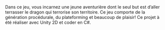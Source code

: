 Dans ce jeu, vous incarnez une jeune aventurière dont le seul but est d’aller terrasser le dragon qui terrorise son territoire. Ce jeu comporte de la génération procédurale, du plateforming et beaucoup de plaisir! Ce projet à été réaliser avec Unity 2D et coder en C#.
